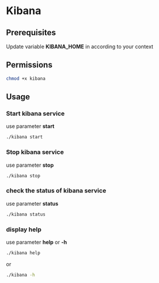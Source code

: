 # Kibana

## Prerequisites
Update variable **KIBANA_HOME** in according to your context


## Permissions

```bash
chmod +x kibana
```

## Usage

### Start kibana service
use parameter **start**

```bash
./kibana start
```

### Stop kibana service
use parameter **stop**
```bash
./kibana stop
```

### check the status of kibana service
use parameter **status**
```bash
./kibana status
```

### display help
use parameter **help** or **-h**

```bash
./kibana help
```

or

```bash
./kibana -h
```
